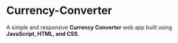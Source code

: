 # Currency-Converter
A simple and responsive **Currency Converter** web app built using **JavaScript, HTML, and CSS**.  
